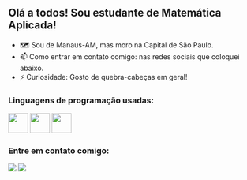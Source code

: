 ## Olá a todos! Sou estudante de Matemática Aplicada!

- 🗺️ Sou de Manaus-AM, mas moro na Capital de São Paulo.
- 📫 Como entrar em contato comigo: nas redes sociais que coloquei abaixo.
- ⚡ Curiosidade: Gosto de quebra-cabeças em geral!

### Linguagens de programação usadas:

<div> <img src="https://cdn.jsdelivr.net/gh/devicons/devicon/icons/sqlite/sqlite-original.svg" width="40" height="40"/> <img src="https://cdn.jsdelivr.net/gh/devicons/devicon/icons/csharp/csharp-original.svg" width="40" height="40"/> <img src="https://cdn.jsdelivr.net/gh/devicons/devicon/icons/python/python-original.svg" width="40" height="40"/> </div>          
                    
### Entre em contato comigo:

<div>
<a href = "mailto:antoniogsilva03@gmail.com"><img src="https://img.shields.io/badge/Gmail-D14836?style=for-the-badge&logo=gmail&logoColor=white" target="_blank"></a>
<a href="https://www.linkedin.com/in/antonio-g-4ba4631ab/" target="_blank"><img src="https://img.shields.io/badge/-LinkedIn-%230077B5?style=for-the-badge&logo=linkedin&logoColor=white" target="_blank"></a>   
</div>


